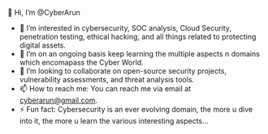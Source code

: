 👋 Hi, I’m @CyberArun

- 👀 I’m interested in cybersecurity, SOC analysis, Cloud Security, penetration testing, ethical hacking, and all things related to protecting digital assets.
- 🌱 I’m on an ongoing basis keep learning the multiple aspects n domains which encomapass the Cyber World.
- 💞️ I’m looking to collaborate on open-source security projects, vulnerability assessments, and threat analysis tools.
- 📫 How to reach me: You can reach me via email at cyberarun@gmail.com.
- ⚡ Fun fact: Cybersecurity is an ever evolving domain, the more u dive into it, the more u learn the various interesting aspects...

